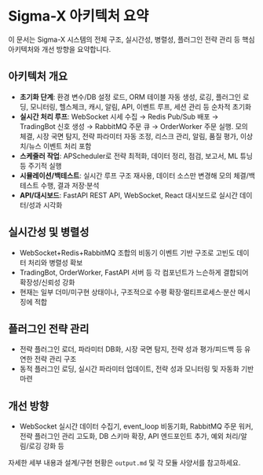# Sigma-X 아키텍처 요약

이 문서는 Sigma-X 시스템의 전체 구조, 실시간성, 병렬성, 플러그인 전략 관리 등 핵심 아키텍처와 개선 방향을 요약합니다.

## 아키텍처 개요

- **초기화 단계**: 환경 변수/DB 설정 로드, ORM 테이블 자동 생성, 로깅, 플러그인 로딩, 모니터링, 헬스체크, 캐시, 알림, API, 이벤트 루프, 세션 관리 등 순차적 초기화
- **실시간 처리 루프**: WebSocket 시세 수집 → Redis Pub/Sub 배포 → TradingBot 신호 생성 → RabbitMQ 주문 큐 → OrderWorker 주문 실행. 모의 체결, 시장 국면 탐지, 전략 파라미터 자동 조정, 리스크 관리, 알림, 품질 평가, 이상치/뉴스 이벤트 처리 포함
- **스케줄러 작업**: APScheduler로 전략 최적화, 데이터 정리, 점검, 보고서, ML 튜닝 등 주기적 실행
- **시뮬레이션/백테스트**: 실시간 루프 구조 재사용, 데이터 소스만 변경해 모의 체결/백테스트 수행, 결과 저장·분석
- **API/대시보드**: FastAPI REST API, WebSocket, React 대시보드로 실시간 데이터/성과 시각화

## 실시간성 및 병렬성

- WebSocket+Redis+RabbitMQ 조합의 비동기 이벤트 기반 구조로 고빈도 데이터 처리와 병렬성 확보
- TradingBot, OrderWorker, FastAPI 서버 등 각 컴포넌트가 느슨하게 결합되어 확장성/신뢰성 강화
- 현재는 일부 더미/미구현 상태이나, 구조적으로 수평 확장·멀티프로세스·분산 메시징에 적합

## 플러그인 전략 관리

- 전략 플러그인 로더, 파라미터 DB화, 시장 국면 탐지, 전략 성과 평가/피드백 등 유연한 전략 관리 구조
- 동적 플러그인 로딩, 실시간 파라미터 업데이트, 전략 성과 모니터링 및 자동화 기반 마련

## 개선 방향

- WebSocket 실시간 데이터 수집기, event_loop 비동기화, RabbitMQ 주문 워커, 전략 플러그인 관리 고도화, DB 스키마 확장, API 엔드포인트 추가, 예외 처리/알림/로깅 강화 등

자세한 세부 내용과 설계/구현 현황은 `output.md` 및 각 모듈 사양서를 참고하세요.
